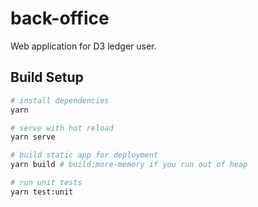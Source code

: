 # back-office

Web application for D3 ledger user.

## Build Setup

``` bash
# install dependencies
yarn

# serve with hot reload
yarn serve

# build static app for deployment
yarn build # build:more-memory if you run out of heap

# run unit tests
yarn test:unit
```
